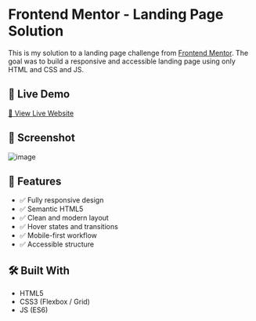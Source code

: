 # Frontend Mentor - Landing Page Solution

This is my solution to a landing page challenge from [Frontend Mentor](https://www.frontendmentor.io/challenges/insure-landing-page-uTU68JV8). The goal was to build a responsive and accessible landing page using only HTML and CSS and JS.

## 🔗 Live Demo

[🔎 View Live Website]( https://naadix.github.io/Insure-landing-page/)

## 📸 Screenshot

![image](https://github.com/user-attachments/assets/5920a6b3-f7bd-43bf-aeb8-c0188efa4fa3)


## 🚀 Features

- ✅ Fully responsive design
- ✅ Semantic HTML5
- ✅ Clean and modern layout
- ✅ Hover states and transitions
- ✅ Mobile-first workflow
- ✅ Accessible structure

## 🛠 Built With

- HTML5
- CSS3 (Flexbox / Grid)
- JS (ES6)
